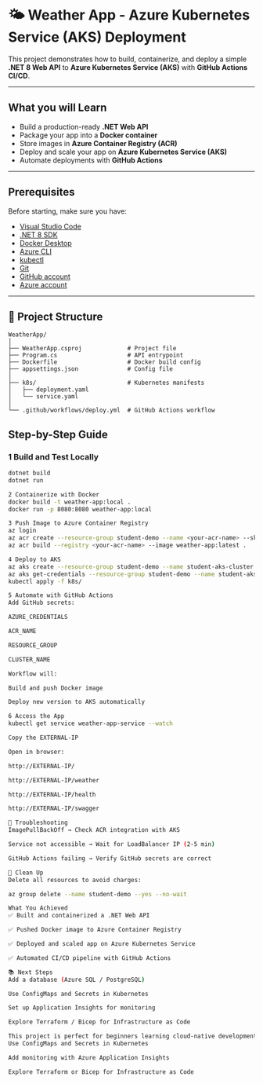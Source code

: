 # 🌤️ Weather App - Azure Kubernetes Service (AKS) Deployment

This project demonstrates how to build, containerize, and deploy a simple **.NET 8 Web API** to **Azure Kubernetes Service (AKS)** with **GitHub Actions CI/CD**.

---

## What you will Learn
- Build a production-ready **.NET Web API**
- Package your app into a **Docker container**
- Store images in **Azure Container Registry (ACR)**
- Deploy and scale your app on **Azure Kubernetes Service (AKS)**
- Automate deployments with **GitHub Actions**

---

## Prerequisites
Before starting, make sure you have:
- [Visual Studio Code](https://code.visualstudio.com/)
- [.NET 8 SDK](https://dotnet.microsoft.com/download)
- [Docker Desktop](https://www.docker.com/products/docker-desktop/)
- [Azure CLI](https://learn.microsoft.com/en-us/cli/azure/install-azure-cli)
- [kubectl](https://kubernetes.io/docs/tasks/tools/)
- [Git](https://git-scm.com/)
- [GitHub account](https://github.com/)
- [Azure account](https://azure.microsoft.com/free/)

---

## 📂 Project Structure

```text
WeatherApp/
│
├── WeatherApp.csproj             # Project file
├── Program.cs                    # API entrypoint
├── Dockerfile                    # Docker build config
├── appsettings.json              # Config file
│
├── k8s/                          # Kubernetes manifests
│   ├── deployment.yaml
│   └── service.yaml
│
└── .github/workflows/deploy.yml  # GitHub Actions workflow
```

## Step-by-Step Guide

### 1 Build and Test Locally
```bash
dotnet build
dotnet run

2 Containerize with Docker
docker build -t weather-app:local .
docker run -p 8080:8080 weather-app:local

3 Push Image to Azure Container Registry
az login
az acr create --resource-group student-demo --name <your-acr-name> --sku Basic
az acr build --registry <your-acr-name> --image weather-app:latest .

4 Deploy to AKS
az aks create --resource-group student-demo --name student-aks-cluster --node-count 1 --attach-acr <your-acr-name>
az aks get-credentials --resource-group student-demo --name student-aks-cluster
kubectl apply -f k8s/

5 Automate with GitHub Actions
Add GitHub secrets:

AZURE_CREDENTIALS

ACR_NAME

RESOURCE_GROUP

CLUSTER_NAME

Workflow will:

Build and push Docker image

Deploy new version to AKS automatically

6 Access the App
kubectl get service weather-app-service --watch

Copy the EXTERNAL-IP

Open in browser:

http://EXTERNAL-IP/

http://EXTERNAL-IP/weather

http://EXTERNAL-IP/health

http://EXTERNAL-IP/swagger

🔧 Troubleshooting
ImagePullBackOff → Check ACR integration with AKS

Service not accessible → Wait for LoadBalancer IP (2-5 min)

GitHub Actions failing → Verify GitHub secrets are correct

🧹 Clean Up
Delete all resources to avoid charges:

az group delete --name student-demo --yes --no-wait

What You Achieved
✅ Built and containerized a .NET Web API

✅ Pushed Docker image to Azure Container Registry

✅ Deployed and scaled app on Azure Kubernetes Service

✅ Automated CI/CD pipeline with GitHub Actions

📚 Next Steps
Add a database (Azure SQL / PostgreSQL)

Use ConfigMaps and Secrets in Kubernetes

Set up Application Insights for monitoring

Explore Terraform / Bicep for Infrastructure as Code

This project is perfect for beginners learning cloud-native development with Azure, Kubernetes, and GitHub Actions.
Use ConfigMaps and Secrets in Kubernetes

Add monitoring with Azure Application Insights

Explore Terraform or Bicep for Infrastructure as Code
